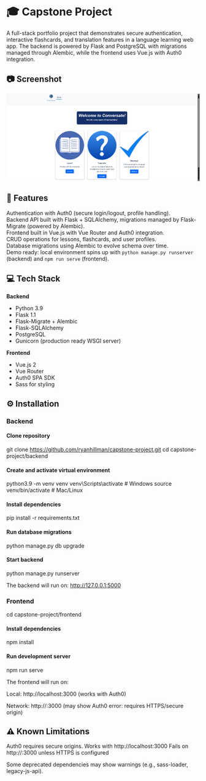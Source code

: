 # 🎓 Capstone Project

A full-stack portfolio project that demonstrates secure authentication, interactive flashcards, and translation features in a language learning web app. The backend is powered by Flask and PostgreSQL with migrations managed through Alembic, while the frontend uses Vue.js with Auth0 integration.

## 📷 Screenshot
![App Screenshot](./screenshot.png)

## 📌 Features

Authentication with Auth0 (secure login/logout, profile handling).  
Backend API built with Flask + SQLAlchemy, migrations managed by Flask-Migrate (powered by Alembic).  
Frontend built in Vue.js with Vue Router and Auth0 integration.  
CRUD operations for lessons, flashcards, and user profiles.  
Database migrations using Alembic to evolve schema over time.  
Demo ready: local environment spins up with `python manage.py runserver` (backend) and `npm run serve` (frontend).  

## 💻 Tech Stack

**Backend**
- Python 3.9  
- Flask 1.1  
- Flask-Migrate + Alembic  
- Flask-SQLAlchemy  
- PostgreSQL  
- Gunicorn (production ready WSGI server)  

**Frontend**
- Vue.js 2  
- Vue Router  
- Auth0 SPA SDK  
- Sass for styling  

## ⚙️ Installation

### Backend

#### Clone repository
git clone https://github.com/ryanhillman/capstone-project.git
cd capstone-project/backend

#### Create and activate virtual environment
python3.9 -m venv venv
venv\Scripts\activate   # Windows
source venv/bin/activate  # Mac/Linux

#### Install dependencies
pip install -r requirements.txt

#### Run database migrations
python manage.py db upgrade

#### Start backend
python manage.py runserver

The backend will run on: 
http://127.0.0.1:5000

### Frontend
cd capstone-project/frontend

#### Install dependencies
npm install

#### Run development server
npm run serve

The frontend will run on: 

Local: http://localhost:3000
(works with Auth0)

Network: http://<your-ip>:3000
(may show Auth0 error: requires HTTPS/secure origin)

## ⚠️ Known Limitations

Auth0 requires secure origins.
Works with http://localhost:3000
Fails on http://<LAN-IP>:3000 unless HTTPS is configured

Some deprecated dependencies may show warnings (e.g., sass-loader, legacy-js-api).


